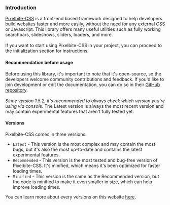 ### Introduction

[Pixelbite-CSS](https://pixelbite-css.github.io) is a front-end based framework designed to help developers build websites faster and more easily, without the need for any external CSS or Javascript. This library offers many useful utilities such as fully working searchbars, slideshows, sliders, loaders, and more.<br>
<br>
If you want to start using Pixelbite-CSS in your project, you can proceed to the initialization section for instructions.

#### Recommendation before usage

Before using this library, it's important to note that it's open-source, so the developers welcome community contributions and feedback. If you'd like to join development or edit the documentation, you can do so in their [GitHub repository](https://github.com/Pixelbite-CSS/docs-repo). <br>
<br>
_Since version 1.5.2, it's recommended to always check which version you're using via console_. The Latest version is always the most recent version and may contain experimental features that aren't fully tested yet.

#### Versions

Pixelbite-CSS comes in three versions:
- `Latest` - This version is the most complex and may contain the most bugs, but it's also the most up-to-date and contains the latest experimental features.
- `Recommended` - This version is the most tested and bug-free version of Pixelbite-CSS. It's minified, which means it's been optimized for faster loading times.
- `Minified` - This version is the same as the Recommended version, but the code is minified to make it even smaller in size, which can help improve loading times.

You can learn more about every versions on this website [here](https://pixelbite-css.github.io/pixelbite-css).
